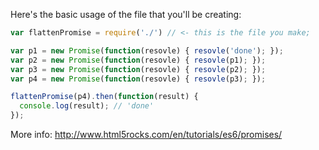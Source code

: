 Here's the basic usage of the file that you'll be creating:

```js
var flattenPromise = require('./') // <- this is the file you make;

var p1 = new Promise(function(resovle) { resovle('done'); });
var p2 = new Promise(function(resovle) { resovle(p1); });
var p3 = new Promise(function(resovle) { resovle(p2); });
var p4 = new Promise(function(resovle) { resovle(p3); });

flattenPromise(p4).then(function(result) {
  console.log(result); // 'done'
});
```

More info: http://www.html5rocks.com/en/tutorials/es6/promises/
